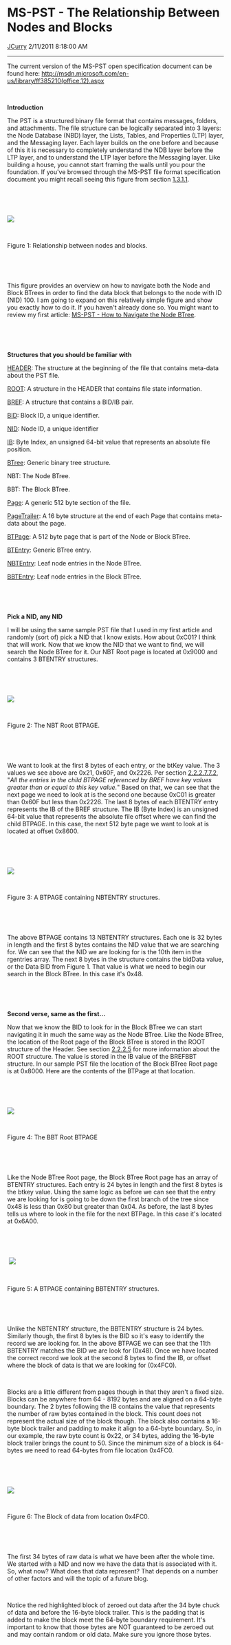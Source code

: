 <div id="page">

# MS-PST - The Relationship Between Nodes and Blocks

[JCurry](https://social.msdn.microsoft.com/profile/JCurry) 2/11/2011
8:18:00 AM

-----

<div id="content">

The current version of the MS-PST open specification document can be
found here:
<http://msdn.microsoft.com/en-us/library/ff385210(office.12).aspx>

 

<span style="font-weight: bold;">Introduction</span>

The PST is a structured binary file format that contains messages,
folders, and attachments. The file structure can be logically separated
into 3 layers: the Node Database (NBD) layer, the Lists, Tables, and
Properties (LTP) layer, and the Messaging layer. Each layer builds on
the one before and because of this it is necessary to completely
understand the NDB layer before the LTP layer, and to understand the LTP
layer before the Messaging layer. Like building a house, you cannot
start framing the walls until you pour the foundation. If you've browsed
through the MS-PST file format specification document you might recall
seeing this figure from section
[1.3.1.1](http://msdn.microsoft.com/en-us/library/ff387767\(office.12\).aspx).

 

 

![](media/MSDNBlogsFS/prod.evol.blogs.msdn.com/CommunityServer.Blogs.Components.WeblogFiles/00/00/01/22/05/1256.F1.jpg)

 

Figure 1: Relationship between nodes and blocks.

 

 

This figure provides an overview on how to navigate both the Node and
Block BTrees in order to find the data block that belongs to the node
with ID (NID) 100. I am going to expand on this relatively simple figure
and show you exactly how to do it. If you haven't already done so. You
might want to review my first article: [MS-PST - How to Navigate the
Node
BTree](http://blogs.msdn.com/b/openspecification/archive/2010/11/30/ms-pst-how-to-navigate-the-node-btree.aspx).

 

 

<span style="font-weight: bold;">Structures that you should be familiar
with</span>

[HEADER](http://msdn.microsoft.com/en-us/library/ff387474\(office.12\).aspx):
The structure at the beginning of the file that contains meta-data about
the PST
file.

[ROOT](http://msdn.microsoft.com/en-us/library/ff385608\(office.12\).aspx):
A structure in the HEADER that contains file state
information.

[BREF](http://msdn.microsoft.com/en-us/library/ff386638\(office.12\).aspx):
A structure that contains a BID/IB
pair.

[BID](http://msdn.microsoft.com/en-us/library/ff387585\(office.12\).aspx):
Block ID, a unique
identifier.

[NID](http://msdn.microsoft.com/en-us/library/ff385251\(office.12\).aspx):
Node ID, a unique
identifier

[IB](http://msdn.microsoft.com/en-us/library/ff386553\(office.12\).aspx):
Byte Index, an unsigned 64-bit value that represents an absolute file
position.

[BTree](http://msdn.microsoft.com/en-us/library/ff386554\(office.12\).aspx):
Generic binary tree structure.

NBT: The Node BTree.

BBT: The Block
BTree.

[Page](http://msdn.microsoft.com/en-us/library/ff386116\(office.12\).aspx):
A generic 512 byte section of the
file.

[PageTrailer](http://msdn.microsoft.com/en-us/library/ff387943\(office.12\).aspx):
A 16 byte structure at the end of each Page that contains meta-data
about the
page.

[BTPage](http://msdn.microsoft.com/en-us/library/ff385991\(office.12\).aspx):
A 512 byte page that is part of the Node or Block
BTree.

[BTEntry](http://msdn.microsoft.com/en-us/library/ff387350\(office.12\).aspx):
Generic BTree
entry.

[NBTEntry](http://msdn.microsoft.com/en-us/library/ff385505\(office.12\).aspx):
Leaf node entries in the Node
BTree.

[BBTEntry](http://msdn.microsoft.com/en-us/library/ff386084\(office.12\).aspx):
Leaf node entries in the Block BTree.

 

 

<span style="font-weight: bold;">Pick a NID, any NID</span>

I will be using the same sample PST file that I used in my first article
and randomly (sort of) pick a NID that I know exists. How about 0xC01? I
think that will work. Now that we know the NID that we want to find, we
will search the Node BTree for it. Our NBT Root page is located at
0x9000 and contains 3 BTENTRY
structures.

 

 

![](media/MSDNBlogsFS/prod.evol.blogs.msdn.com/CommunityServer.Blogs.Components.WeblogFiles/00/00/01/22/05/1464.F2.jpg)

 

Figure 2: The NBT Root BTPAGE.

 

 

We want to look at the first 8 bytes of each entry, or the btKey value.
The 3 values we see above are 0x21, 0x60F, and 0x2226. Per section
[2.2.2.7.7.2](http://msdn.microsoft.com/en-us/library/ff387350\(office.12\).aspx),
"<span style="font-style: italic;">All the entries in the child BTPAGE
referenced by BREF have key values greater than or equal to this key
value.</span>" Based on that, we can see that the next page we need to
look at is the second one because 0xC01 is greater than 0x60F but less
than 0x2226. The last 8 bytes of each BTENTRY entry represents the IB of
the BREF structure. The IB (Byte Index) is an unsigned 64-bit value that
represents the absolute file offset where we can find the child BTPAGE.
In this case, the next 512 byte page we want to look at is located at
offset
0x8600.

 

 

![](media/MSDNBlogsFS/prod.evol.blogs.msdn.com/CommunityServer.Blogs.Components.WeblogFiles/00/00/01/22/05/4426.F3.jpg)

 

Figure 3: A BTPAGE containing NBTENTRY structures.

 

 

The above BTPAGE contains 13 NBTENTRY structures. Each one is 32 bytes
in length and the first 8 bytes contains the NID value that we are
searching for. We can see that the NID we are looking for is the 10th
item in the rgentries array. The next 8 bytes in the structure contains
the bidData value, or the Data BID from Figure 1. That value is what we
need to begin our search in the Block BTree. In this case it's 0x48.

 

 

<span style="font-weight: bold;">Second verse, same as the first…</span>

Now that we know the BID to look for in the Block BTree we can start
navigating it in much the same way as the Node BTree. Like the Node
BTree, the location of the Root page of the Block BTree is stored in the
ROOT structure of the Header. See section
[2.2.2.5](http://msdn.microsoft.com/en-us/library/ff385608\(office.12\).aspx)
for more information about the ROOT structure. The value is stored in
the IB value of the BREFBBT structure. In our sample PST file the
location of the Block BTree Root page is at 0x8000. Here are the
contents of the BTPage at that
location.

 

 

![](media/MSDNBlogsFS/prod.evol.blogs.msdn.com/CommunityServer.Blogs.Components.WeblogFiles/00/00/01/22/05/4774.F4.jpg)

 

Figure 4: The BBT Root BTPAGE

 

 

Like the Node BTree Root page, the Block BTree Root page has an array of
BTENTRY structures. Each entry is 24 bytes in length and the first 8
bytes is the btkey value. Using the same logic as before we can see that
the entry we are looking for is going to be down the first branch of the
tree since 0x48 is less than 0x80 but greater than 0x04. As before, the
last 8 bytes tells us where to look in the file for the next BTPage. In
this case it's located at
0x6A00.

 

 

 ![](media/MSDNBlogsFS/prod.evol.blogs.msdn.com/CommunityServer.Blogs.Components.WeblogFiles/00/00/01/22/05/3644.F5.jpg)

 

Figure 5: A BTPAGE containing BBTENTRY structures.

 

 

Unlike the NBTENTRY structure, the BBTENTRY structure is 24 bytes.
Similarly though, the first 8 bytes is the BID so it's easy to identify
the record we are looking for. In the above BTPAGE we can see that the
11th BBTENTRY matches the BID we are look for (0x48). Once we have
located the correct record we look at the second 8 bytes to find the IB,
or offset where the block of data is that we are looking for (0x4FC0).

 

Blocks are a little different from pages though in that they aren't a
fixed size. Blocks can be anywhere from 64 - 8192 bytes and are aligned
on a 64-byte boundary. The 2 bytes following the IB contains the value
that represents the number of raw bytes contained in the block. This
count does not represent the actual size of the block though. The block
also contains a 16-byte block trailer and padding to make it align to a
64-byte boundary. So, in our example, the raw byte count is 0x22, or 34
bytes, adding the 16-byte block trailer brings the count to 50. Since
the minimum size of a block is 64-bytes we need to read 64-bytes from
file location
0x4FC0.

 

 

![](media/MSDNBlogsFS/prod.evol.blogs.msdn.com/CommunityServer.Blogs.Components.WeblogFiles/00/00/01/22/05/0042.F6.jpg)

 

Figure 6: The Block of data from location 0x4FC0.

 

 

The first 34 bytes of raw data is what we have been after the whole
time. We started with a NID and now we have the data that is associated
with it. So, what now? What does that data represent? That depends on a
number of other factors and will the topic of a future blog.

 

Notice the red highlighted block of zeroed out data after the 34 byte
chuck of data and before the 16-byte block trailer. This is the padding
that is added to make the block meet the 64-byte boundary requirement.
It's important to know that those bytes are NOT guaranteed to be zeroed
out and may contain random or old data. Make sure you ignore those
bytes.

</div>

</div>

